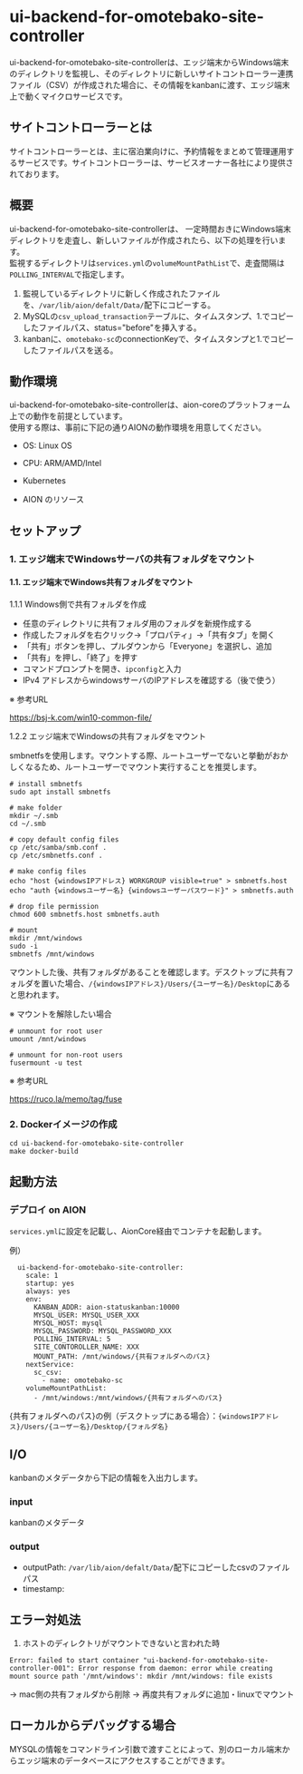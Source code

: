 # ui-backend-for-omotebako-site-controller
ui-backend-for-omotebako-site-controllerは、エッジ端末からWindows端末のディレクトリを監視し、そのディレクトリに新しいサイトコントローラー連携ファイル（CSV）が作成された場合に、その情報をkanbanに渡す、エッジ端末上で動くマイクロサービスです。

## サイトコントローラーとは
サイトコントローラーとは、主に宿泊業向けに、予約情報をまとめて管理運用するサービスです。サイトコントローラーは、サービスオーナー各社により提供されております。

## 概要
ui-backend-for-omotebako-site-controllerは、 一定時間おきにWindows端末ディレクトリを走査し、新しいファイルが作成されたら、以下の処理を行います。   
監視するディレクトリは`services.yml`の`volumeMountPathList`で、走査間隔は`POLLING_INTERVAL`で指定します。
1. 監視しているディレクトリに新しく作成されたファイルを、`/var/lib/aion/defalt/Data/`配下にコピーする。
1. MySQLの`csv_upload_transaction`テーブルに、タイムスタンプ、1.でコピーしたファイルパス、status="before"を挿入する。
1. kanbanに、`omotebako-sc`のconnectionKeyで、タイムスタンプと1.でコピーしたファイルパスを送る。

## 動作環境
ui-backend-for-omotebako-site-controllerは、aion-coreのプラットフォーム上での動作を前提としています。    
使用する際は、事前に下記の通りAIONの動作環境を用意してください。

* OS: Linux OS
  
* CPU: ARM/AMD/Intel
  
* Kubernetes
  
* AION のリソース

## セットアップ
### 1. エッジ端末でWindowsサーバの共有フォルダをマウント

#### 1.1. エッジ端末でWindows共有フォルダをマウント
1.1.1 Windows側で共有フォルダを作成
- 任意のディレクトリに共有フォルダ用のフォルダを新規作成する
- 作成したフォルダを右クリック→「プロパティ」→「共有タブ」を開く
- 「共有」ボタンを押し、プルダウンから「Everyone」を選択し、追加
- 「共有」を押し、「終了」を押す
- コマンドプロンプトを開き、`ipconfig`と入力
- IPv4 アドレスからwindowsサーバのIPアドレスを確認する（後で使う）

※ 参考URL

https://bsj-k.com/win10-common-file/

1.2.2 エッジ端末でWindowsの共有フォルダをマウント

smbnetfsを使用します。マウントする際、ルートユーザーでないと挙動がおかしくなるため、ルートユーザーでマウント実行することを推奨します。

```
# install smbnetfs
sudo apt install smbnetfs

# make folder
mkdir ~/.smb
cd ~/.smb

# copy default config files
cp /etc/samba/smb.conf .
cp /etc/smbnetfs.conf .

# make config files
echo "host {windowsIPアドレス} WORKGROUP visible=true" > smbnetfs.host
echo "auth {windowsユーザー名} {windowsユーザーパスワード}" > smbnetfs.auth

# drop file permission
chmod 600 smbnetfs.host smbnetfs.auth

# mount
mkdir /mnt/windows
sudo -i
smbnetfs /mnt/windows
```
マウントした後、共有フォルダがあることを確認します。デスクトップに共有フォルダを置いた場合、`/{windowsIPアドレス}/Users/{ユーザー名}/Desktop`にあると思われます。

※ マウントを解除したい場合
```
# unmount for root user
umount /mnt/windows

# unmount for non-root users
fusermount -u test
```

※ 参考URL

https://ruco.la/memo/tag/fuse

### 2. Dockerイメージの作成
```
cd ui-backend-for-omotebako-site-controller
make docker-build
```

## 起動方法
### デプロイ on AION
`services.yml`に設定を記載し、AionCore経由でコンテナを起動します。

例）
```
  ui-backend-for-omotebako-site-controller:
    scale: 1
    startup: yes
    always: yes
    env:
      KANBAN_ADDR: aion-statuskanban:10000
      MYSQL_USER: MYSQL_USER_XXX
      MYSQL_HOST: mysql
      MYSQL_PASSWORD: MYSQL_PASSWORD_XXX
      POLLING_INTERVAL: 5
      SITE_CONTOROLLER_NAME: XXX
      MOUNT_PATH: /mnt/windows/{共有フォルダへのパス}
    nextService:
      sc_csv:
        - name: omotebako-sc
    volumeMountPathList:
      - /mnt/windows:/mnt/windows/{共有フォルダへのパス}
```
{共有フォルダへのパス}の例（デスクトップにある場合）：`{windowsIPアドレス}/Users/{ユーザー名}/Desktop/{フォルダ名}`


## I/O
kanbanのメタデータから下記の情報を入出力します。

### input
kanbanのメタデータ

### output
* outputPath: `/var/lib/aion/defalt/Data/`配下にコピーしたcsvのファイルパス
* timestamp:

## エラー対処法
1. ホストのディレクトリがマウントできないと言われた時
```
Error: failed to start container "ui-backend-for-omotebako-site-controller-001": Error response from daemon: error while creating mount source path '/mnt/windows': mkdir /mnt/windows: file exists
```
→ mac側の共有フォルダから削除
→ 再度共有フォルダに追加・linuxでマウント

## ローカルからデバッグする場合
MYSQLの情報をコマンドライン引数で渡すことによって、別のローカル端末からエッジ端末のデータベースにアクセスすることができます。

